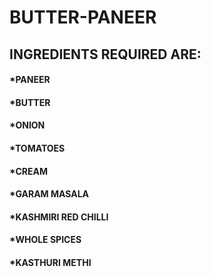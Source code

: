 # BUTTER-PANEER
## INGREDIENTS REQUIRED ARE:

#### *PANEER
#### *BUTTER
#### *ONION
#### *TOMATOES
#### *CREAM
#### *GARAM MASALA
#### *KASHMIRI RED CHILLI
#### *WHOLE SPICES
#### *KASTHURI METHI